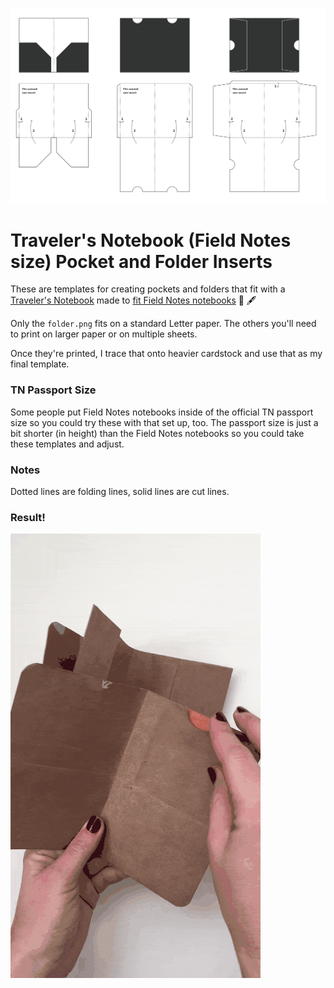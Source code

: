 ![the templates](pocketfolders.png)

# Traveler's Notebook (Field Notes size) Pocket and Folder Inserts

These are templates for creating pockets and folders that fit with a [Traveler's Notebook](http://www.travelers-company.com) made to [fit Field Notes notebooks](https://www.instagram.com/p/BPn7TjYDLTL/?taken-by=jlord) 📔 🖋

Only the `folder.png` fits on a standard Letter paper. The others you'll need to print on larger paper or on multiple sheets.

Once they're printed, I trace that onto heavier cardstock and use that as my final template.

### TN Passport Size

Some people put Field Notes notebooks inside of the official TN passport size so you could try these with that set up, too. The passport size is just a bit shorter (in height) than the Field Notes notebooks so you could take these templates and adjust.

### Notes

Dotted lines are folding lines, solid lines are cut lines.

### Result!

<img src="pocketfolders.gif" width="400" alt="gif of folders">
